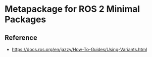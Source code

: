 # Metapackage for ROS 2 Minimal Packages

## Reference
- https://docs.ros.org/en/jazzy/How-To-Guides/Using-Variants.html